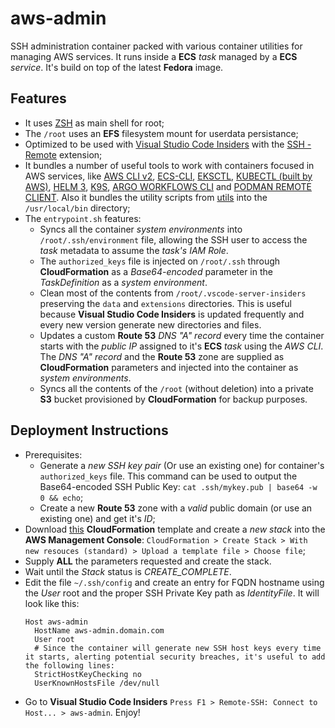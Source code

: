 # aws-admin

SSH administration container packed with various container utilities for managing AWS services. It runs inside a **ECS** *task* managed by a **ECS** *service*. It's build on top of the latest **Fedora** image.

## Features
- It uses [ZSH](https://www.zsh.org/) as main shell for root;
- The `/root` uses an **EFS** filesystem mount for userdata persistance;
- Optimized to be used with [Visual Studio Code Insiders](https://code.visualstudio.com/insiders/) with the [SSH - Remote](https://marketplace.visualstudio.com/items?itemName=ms-vscode-remote.remote-ssh) extension;
- It bundles a number of useful tools to work with containers focused in AWS services, like [AWS CLI v2](https://github.com/aws/aws-cli/tree/v2), [ECS-CLI](https://github.com/aws/amazon-ecs-cli), [EKSCTL](https://eksctl.io/), [KUBECTL (built by AWS)](https://docs.aws.amazon.com/eks/latest/userguide/install-kubectl.html), [HELM 3](https://helm.sh/), [K9S](https://github.com/derailed/k9s), [ARGO WORKFLOWS CLI](https://argoproj.github.io/argo-workflows/cli/) and [PODMAN REMOTE CLIENT](https://github.com/containers/podman/blob/master/docs/tutorials/remote_client.md). Also it bundles the utility scripts from [utils](utils/) into the `/usr/local/bin` directory;
- The `entrypoint.sh` features:
  - Syncs all the container *system environments* into `/root/.ssh/environment` file, allowing the SSH user to access the *task* metadata to assume the *task's IAM Role*.
  - The `authorized_keys` file is injected on `/root/.ssh` through **CloudFormation** as a *Base64-encoded* parameter in the *TaskDefinition* as a *system environment*.
  - Clean most of the contents from `/root/.vscode-server-insiders` preserving the `data` and `extensions` directories. This is useful because **Visual Studio Code Insiders** is updated frequently and every new version generate new directories and files.
  - Updates a custom **Route 53** *DNS "A" record* every time the container starts with the *public IP* assigned to it's **ECS** *task* using the *AWS CLI*. The *DNS "A" record* and the **Route 53** zone are supplied as **CloudFormation** parameters and injected into the container as *system environments*.
  - Syncs all the contents of the `/root` (without deletion) into a private **S3** bucket provisioned by **CloudFormation** for backup purposes.

## Deployment Instructions

- Prerequisites:
  - Generate a *new SSH key pair* (Or use an existing one) for container's `authorized_keys` file. This command can be used to output the Base64-encoded SSH Public Key: `cat .ssh/mykey.pub | base64 -w 0 && echo`;
  - Create a new **Route 53** zone with a *valid* public domain (or use an existing one) and get it's *ID*;
- Download [this](https://raw.githubusercontent.com/masteredward/aws-admin/main/cloudformation/admin-hub.yaml) **CloudFormation** template and create a *new stack* into the **AWS Management Console**: `CloudFormation > Create Stack > With new resouces (standard) > Upload a template file > Choose file`;
- Supply **ALL** the parameters requested and create the stack.
- Wait until the *Stack* status is *CREATE_COMPLETE*.
- Edit the file `~/.ssh/config` and create an entry for FQDN hostname using the *User* root and the proper SSH Private Key path as *IdentityFile*. It will look like this:
  ```
  Host aws-admin
    HostName aws-admin.domain.com
    User root
    # Since the container will generate new SSH host keys every time it starts, alerting potential security breaches, it's useful to add the following lines:
    StrictHostKeyChecking no
    UserKnownHostsFile /dev/null
  ```
- Go to **Visual Studio Code Insiders** `Press F1 > Remote-SSH: Connect to Host... > aws-admin`. Enjoy!